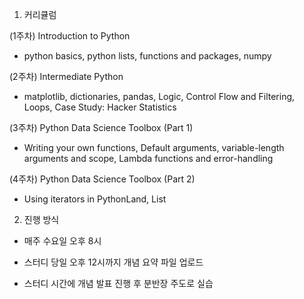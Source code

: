 1. 커리큘럼


(1주차) Introduction to Python 

- python basics, python lists, functions and packages, numpy



(2주차) Intermediate Python

- matplotlib, dictionaries, pandas, Logic, Control Flow and Filtering, Loops, Case Study: Hacker Statistics



(3주차) Python Data Science Toolbox (Part 1)

- Writing your own functions, Default arguments, variable-length arguments and scope, Lambda functions and error-handling



(4주차) Python Data Science Toolbox (Part 2)

- Using iterators in PythonLand, List 


2. 진행 방식

- 매주 수요일 오후 8시

- 스터디 당일 오후 12시까지 개념 요약 파일 업로드

- 스터디 시간에 개념 발표 진행 후 분반장 주도로 실습 
